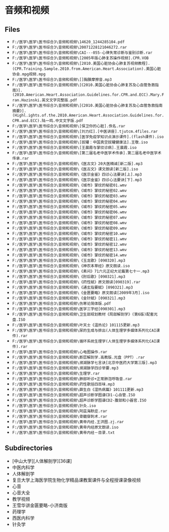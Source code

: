 # 音频和视频

## Files

- `F:/医学\医学\医书综合3\音频和视频\14620_1244285104.pdf`
- `F:/医学\医学\医书综合3\音频和视频\20071228121046272.rar`
- `F:/医学\医学\医书综合3\音频和视频\CAI---055-心律失常诊断与鉴别诊断.rar`
- `F:/医学\医学\医书综合3\音频和视频\[2005年版心肺复苏操作视频].CPR.VOB`
- `F:/医学\医学\医书综合3\音频和视频\[2010.美国心脏协会心肺复苏视频教程].(CPR.Training.Sample.2010.from.American.Heart.Association).美国心脏协会.mpg视频.mpg`
- `F:/医学\医学\医书综合3\音频和视频\[]胸膜摩擦音.mp3`
- `F:/医学\医学\医书综合3\音频和视频\[《2010.美国心脏协会心肺复苏及心血管急救指南》].(2010.American.Heart.Association.Guidelines.for.CPR.and.ECC).Mary.Fran.Hazinski.英文文字完整版.pdf`
- `F:/医学\医学\医书综合3\音频和视频\[《2010.美国心脏协会心肺复苏及心血管急救指南摘要》].(Highl.ights.of.the.2010.American.Heart.Association.Guidelines.for.CPR.and.ECC).陆一鸣.中文文字版.pdf`
- `F:/医学\医学\医书综合3\音频和视频\[保卫你的心脏].佚名.rar`
- `F:/医学\医学\医书综合3\音频和视频\[刘力红].[中医讲座].tjutcm.4files.rar`
- `F:/医学\医学\医书综合3\音频和视频\[医学免疫学知识点演示课件].(flash课件).iso`
- `F:/医学\医学\医书综合3\音频和视频\[拔罐：中国真空拔罐健康法].王敬.iso`
- `F:/医学\医学\医书综合3\音频和视频\[王晨霞与掌纹诊病].王晨霞.iso`
- `F:/医学\医学\医书综合3\音频和视频\[第二届名老中医学术传承].第二届名老中医学术传承.rar`
- `F:/医学\医学\医书综合3\音频和视频\《医古文》20大医精诚[新二版].mp3`
- `F:/医学\医学\医书综合3\音频和视频\《医古文》课文朗读[新二版].iso`
- `F:/医学\医学\医书综合3\音频和视频\《医宗金鉴》四诊心法要诀[上].mp3`
- `F:/医学\医学\医书综合3\音频和视频\《医宗金鉴》四诊心法要诀[下].mp3`
- `F:/医学\医学\医书综合3\音频和视频\《城市》掌纹的秘密01.wmv`
- `F:/医学\医学\医书综合3\音频和视频\《城市》掌纹的秘密02.wmv`
- `F:/医学\医学\医书综合3\音频和视频\《城市》掌纹的秘密03.wmv`
- `F:/医学\医学\医书综合3\音频和视频\《城市》掌纹的秘密04.wmv`
- `F:/医学\医学\医书综合3\音频和视频\《城市》掌纹的秘密05.wmv`
- `F:/医学\医学\医书综合3\音频和视频\《城市》掌纹的秘密06.wmv`
- `F:/医学\医学\医书综合3\音频和视频\《城市》掌纹的秘密07.wmv`
- `F:/医学\医学\医书综合3\音频和视频\《城市》掌纹的秘密08.wmv`
- `F:/医学\医学\医书综合3\音频和视频\《城市》掌纹的秘密09.wmv`
- `F:/医学\医学\医书综合3\音频和视频\《城市》掌纹的秘密10.wmv`
- `F:/医学\医学\医书综合3\音频和视频\《城市》掌纹的秘密11.wmv`
- `F:/医学\医学\医书综合3\音频和视频\《城市》掌纹的秘密12.wmv`
- `F:/医学\医学\医书综合3\音频和视频\《城市》掌纹的秘密13.wmv`
- `F:/医学\医学\医书综合3\音频和视频\《城市》掌纹的秘密14.wmv`
- `F:/医学\医学\医书综合3\音频和视频\《玉龙歌》[090320].mp3`
- `F:/医学\医学\医书综合3\音频和视频\《神农本草经》原文朗读.iso`
- `F:/医学\医学\医书综合3\音频和视频\《素问》71六元正纪大论篇第七十一.mp3`
- `F:/医学\医学\医书综合3\音频和视频\《肘后歌》[090321].mp3`
- `F:/医学\医学\医书综合3\音频和视频\《药性赋》原文朗读[090319].rar`
- `F:/医学\医学\医书综合3\音频和视频\《通玄指要赋》[090321].mp3`
- `F:/医学\医学\医书综合3\音频和视频\《金匮要略》原文朗读[2009年3月].iso`
- `F:/医学\医学\医书综合3\音频和视频\《金针赋》[090321].mp3`
- `F:/医学\医学\医书综合3\音频和视频\伤寒论简体版.pdf`
- `F:/医学\医学\医书综合3\音频和视频\医学三字经[090301].mp3`
- `F:/医学\医学\医书综合3\音频和视频\卫生部规划教材《局部解剖学》(第6版)配套光盘.ISO`
- `F:/医学\医学\医书综合3\音频和视频\叶天士《温热论》101115更新.mp3`
- `F:/医学\医学\医书综合3\音频和视频\尿的生成与排出(人体生理学多媒体系列化CAI课件).rar`
- `F:/医学\医学\医书综合3\音频和视频\循环系统生理学(人体生理学多媒体系列化CAI课件).rar`
- `F:/医学\医学\医书综合3\音频和视频\心电图操作.rar`
- `F:/医学\医学\医书综合3\音频和视频\断层解剖学.高教版.光盘（PPT）.rar`
- `F:/医学\医学\医书综合3\音频和视频\濒湖脉学七言诀[北京中医药大学第三版].mp3`
- `F:/医学\医学\医书综合3\音频和视频\濒湖脉学四诊举要.mp3`
- `F:/医学\医学\医书综合3\音频和视频\生理学.rar`
- `F:/医学\医学\医书综合3\音频和视频\肺部听诊+正常肺泡呼吸音.rar`
- `F:/医学\医学\医书综合3\音频和视频\药性歌括四百味.mp3`
- `F:/医学\医学\医书综合3\音频和视频\薛生白《湿热病篇》101111更新.mp3`
- `F:/医学\医学\医书综合3\音频和视频\超声诊断学图谱CD1-心血管.ISO`
- `F:/医学\医学\医书综合3\音频和视频\超声诊断学图谱CD2-腹部和小器官.ISO`
- `F:/医学\医学\医书综合3\音频和视频\针灸.iso`
- `F:/医学\医学\医书综合3\音频和视频\阿茲海默症.rar`
- `F:/医学\医学\医书综合3\音频和视频\骨髓穿刺术.rar`
- `F:/医学\医学\医书综合3\音频和视频\黄帝内经.王洪图.zj.rar`
- `F:/医学\医学\医书综合3\音频和视频\黄帝内经原文朗读.iso`
- `F:/医学\医学\医书综合3\音频和视频\黄帝内经－目录.txt`

## Subdirectories

- [中山大学][人体解剖学][36课]
- 中医内科学
- 人体解剖学
- 复旦大学上海医学院生物化学精品课教案课件与全程授课录像视频
- 心音
- 心音大全
- 教学视频
- 王雪华讲金匮要略-小济南版
- 药理学
- 西医内科学
- 针灸学
